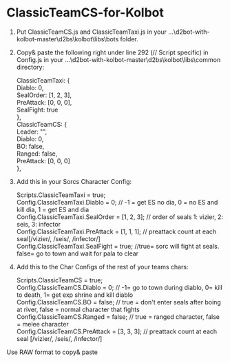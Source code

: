 # ClassicTeamCS-for-Kolbot

1. Put ClassicTeamCS.js and ClassicTeamTaxi.js in your ...\d2bot-with-kolbot-master\d2bs\kolbot\libs\bots folder.

2. Copy& paste the following right under line 292 (// Script specific) in Config.js in your ...\d2bot-with-kolbot-master\d2bs\kolbot\libs\common directory:

	ClassicTeamTaxi: {  
		Diablo: 0,  
		SealOrder: [1, 2, 3],  
 		PreAttack: [0, 0, 0],  
		SealFight: true  
		},  
	ClassicTeamCS: {  
		Leader: "",  
		Diablo: 0,  
		BO: false,  
		Ranged: false,   
		PreAttack: [0, 0, 0]  
		},  

3. Add this in your Sorcs Character Config:
  
	Scripts.ClassicTeamTaxi = true;   
		Config.ClassicTeamTaxi.Diablo = 0; // -1 = get ES no dia, 0 = no ES and kill dia, 1 = get ES and dia  
		Config.ClassicTeamTaxi.SealOrder = [1, 2, 3]; // order of seals 1: vizier, 2: seis, 3: infector  
		Config.ClassicTeamTaxi.PreAttack = [1, 1, 1]; // preattack count at each seal[/vizier/, /seis/, /infector/]   
		Config.ClassicTeamTaxi.SealFight = true; //true= sorc will fight at seals. false= go to town and wait for pala to clear  

4. Add this to the Char Configs of the rest of your teams chars:

	Scripts.ClassicTeamCS = true;   
		Config.ClassicTeamCS.Diablo = 0; // -1= go to town during diablo, 0= kill to death, 1= get exp shrine and kill diablo  
		Config.ClassicTeamCS.BO = false; // true = don't enter seals after boing at river, false = normal character that fights
		Config.ClassicTeamCS.Ranged = false; // true = ranged character, false = melee character   
		Config.ClassicTeamCS.PreAttack = [3, 3, 3]; // preattack count at each seal [/vizier/, /seis/, /infector/]  
    
Use RAW format to copy& paste
